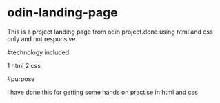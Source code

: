 # odin-landing-page
This is a project landing page from odin project.done using html and css only and not responsive

#technology included

1 html
2 css 

#purpose

i have done this for getting some hands on practise in html and css 